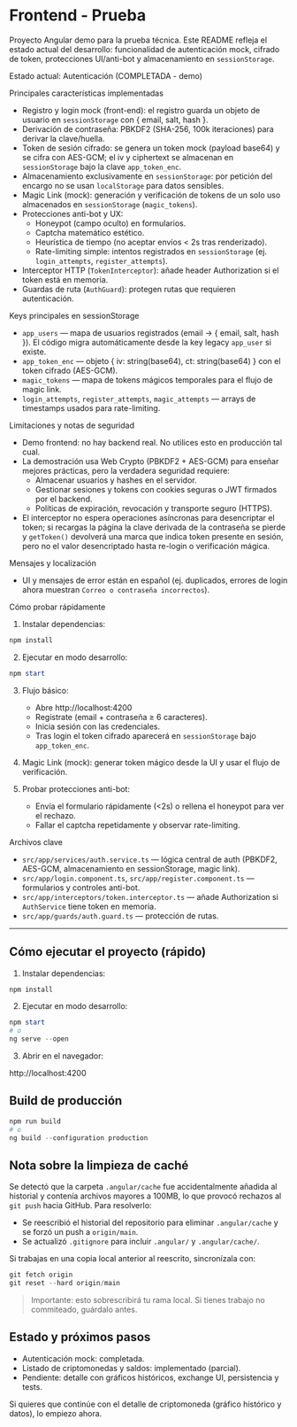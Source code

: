 # Frontend - Prueba

Proyecto Angular demo para la prueba técnica. Este README refleja el estado actual del desarrollo: funcionalidad de autenticación mock, cifrado de token, protecciones UI/anti-bot y almacenamiento en `sessionStorage`.

Estado actual: Autenticación (COMPLETADA - demo)

Principales características implementadas

- Registro y login mock (front-end): el registro guarda un objeto de usuario en `sessionStorage` con { email, salt, hash }.
- Derivación de contraseña: PBKDF2 (SHA-256, 100k iteraciones) para derivar la clave/huella.
- Token de sesión cifrado: se genera un token mock (payload base64) y se cifra con AES-GCM; el iv y ciphertext se almacenan en `sessionStorage` bajo la clave `app_token_enc`.
- Almacenamiento exclusivamente en `sessionStorage`: por petición del encargo no se usan `localStorage` para datos sensibles.
- Magic Link (mock): generación y verificación de tokens de un solo uso almacenados en `sessionStorage` (`magic_tokens`).
- Protecciones anti-bot y UX:
	- Honeypot (campo oculto) en formularios.
	- Captcha matemático estético.
	- Heurística de tiempo (no aceptar envíos < 2s tras renderizado).
	- Rate-limiting simple: intentos registrados en `sessionStorage` (ej. `login_attempts`, `register_attempts`).
- Interceptor HTTP (`TokenInterceptor`): añade header Authorization si el token está en memoria.
- Guardas de ruta (`AuthGuard`): protegen rutas que requieren autenticación.

Keys principales en sessionStorage

- `app_users` — mapa de usuarios registrados (email → { email, salt, hash }). El código migra automáticamente desde la key legacy `app_user` si existe.
- `app_token_enc` — objeto { iv: string(base64), ct: string(base64) } con el token cifrado (AES-GCM).
- `magic_tokens` — mapa de tokens mágicos temporales para el flujo de magic link.
- `login_attempts`, `register_attempts`, `magic_attempts` — arrays de timestamps usados para rate-limiting.

Limitaciones y notas de seguridad

- Demo frontend: no hay backend real. No utilices esto en producción tal cual.
- La demostración usa Web Crypto (PBKDF2 + AES-GCM) para enseñar mejores prácticas, pero la verdadera seguridad requiere:
	- Almacenar usuarios y hashes en el servidor.
	- Gestionar sesiones y tokens con cookies seguras o JWT firmados por el backend.
	- Políticas de expiración, revocación y transporte seguro (HTTPS).
- El interceptor no espera operaciones asíncronas para desencriptar el token; si recargas la página la clave derivada de la contraseña se pierde y `getToken()` devolverá una marca que indica token presente en sesión, pero no el valor desencriptado hasta re-login o verificación mágica.

Mensajes y localización

- UI y mensajes de error están en español (ej. duplicados, errores de login ahora muestran ``Correo o contraseña incorrectos``).

Cómo probar rápidamente

1. Instalar dependencias:

```powershell
npm install
```

2. Ejecutar en modo desarrollo:

```powershell
npm start
```

3. Flujo básico:
	- Abre http://localhost:4200
	- Regístrate (email + contraseña ≥ 6 caracteres).
	- Inicia sesión con las credenciales.
	- Tras login el token cifrado aparecerá en `sessionStorage` bajo `app_token_enc`.

4. Magic Link (mock): generar token mágico desde la UI y usar el flujo de verificación.

5. Probar protecciones anti-bot:
	- Envía el formulario rápidamente (<2s) o rellena el honeypot para ver el rechazo.
	- Fallar el captcha repetidamente y observar rate-limiting.

Archivos clave

- `src/app/services/auth.service.ts` — lógica central de auth (PBKDF2, AES-GCM, almacenamiento en sessionStorage, magic link).
- `src/app/login.component.ts`, `src/app/register.component.ts` — formularios y controles anti-bot.
- `src/app/interceptors/token.interceptor.ts` — añade Authorization si `AuthService` tiene token en memoria.
- `src/app/guards/auth.guard.ts` — protección de rutas.

---

## Cómo ejecutar el proyecto (rápido)

1. Instalar dependencias:

```powershell
npm install
```

2. Ejecutar en modo desarrollo:

```powershell
npm start
# o
ng serve --open
```

3. Abrir en el navegador:

http://localhost:4200

## Build de producción

```powershell
npm run build
# o
ng build --configuration production
```

## Nota sobre la limpieza de caché

Se detectó que la carpeta `.angular/cache` fue accidentalmente añadida al historial y contenía archivos mayores a 100MB, lo que provocó rechazos al `git push` hacia GitHub. Para resolverlo:

- Se reescribió el historial del repositorio para eliminar `.angular/cache` y se forzó un push a `origin/main`.
- Se actualizó `.gitignore` para incluir `.angular/` y `.angular/cache/`.

Si trabajas en una copia local anterior al reescrito, sincronízala con:

```powershell
git fetch origin
git reset --hard origin/main
```

> Importante: esto sobrescribirá tu rama local. Si tienes trabajo no commiteado, guárdalo antes.

## Estado y próximos pasos

- Autenticación mock: completada.
- Listado de criptomonedas y saldos: implementado (parcial).
- Pendiente: detalle con gráficos históricos, exchange UI, persistencia y tests.

Si quieres que continúe con el detalle de criptomoneda (gráfico histórico y datos), lo empiezo ahora.
